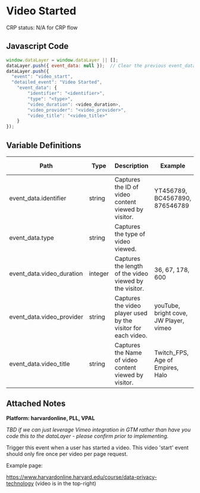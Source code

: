# Video Started

CRP status: N/A for CRP flow

### 

## Javascript Code
```js
window.dataLayer = window.dataLayer || [];
dataLayer.push({ event_data: null });  // Clear the previous event_data object.
dataLayer.push({
  "event": "video_start",
  "detailed_event": "Video Started",
    "event_data": {
        "identifier": "<identifier>",
        "type": "<type>",
        "video_duration": <video_duration>,
        "video_provider": "<video_provider>",
        "video_title": "<video_title>"
    }
});
```

## Variable Definitions

|Path|Type|Description|Example|Pattern|Min Length|Max Length|Minimum|Maximum|Multiple Of|
| --- | --- | --- | --- | --- | --- | --- | --- | --- | --- |
|event_data.identifier|string|Captures the ID of video content viewed by visitor.|YT456789, BC4567890, 876546789|||||||
|event_data.type|string|Captures the type of video viewed.||||||||
|event_data.video_duration|integer|Captures the length of the video viewed by the visitor.|36, 67, 178, 600||||0|||
|event_data.video_provider|string|Captures the video player used by the visitor for each video.|youTube, bright cove, JW Player, vimeo|||||||
|event_data.video_title|string|Captures the Name of video content viewed by visitor.|Twitch\_FPS, Age of Empires, Halo|||||||

## Attached Notes

<p><strong>Platform: harvardonline, PLL, VPAL</strong></p>
<p><em>TBD if we can just leverage Vimeo integration in GTM rather than have you code this to the dataLayer - please confirm prior to implementing.</em></p>
<p><span style="font-weight: 400;">Trigger this event when a user has started a video. This video 'start' event should only fire once per video per page request.</span></p>
<p><span style="font-weight: 400;">Example page:</span></p>
<p><a href="https://www.harvardonline.harvard.edu/course/data-privacy-technology"><span style="font-weight: 400;">https://www.harvardonline.harvard.edu/course/data-privacy-technology</span></a><span style="font-weight: 400;">&nbsp;</span><span style="font-weight: 400;">(video is in the top-right)</span></p>
